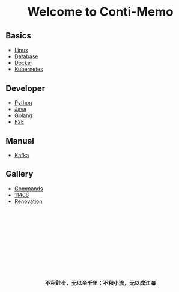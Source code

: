 <p style="text-align: center; font-size: xx-large; font-weight: bolder;">Welcome to Conti-Memo</p>

## Basics
* [Linux](basics/linux/README.md)
* [Database](basics/database/README.md)
* [Docker](basics/docker/README.md)
* [Kubernetes](basics/kubernetes/README.md)


## Developer
* [Python](developer/python/README.md)
* [Java](developer/java/README.md)
* [Golang](developer/golang/README.md)
* [F2E](developer/F2E/README.md)

## Manual
* [Kafka](manual/README.md)

## Gallery
* [Commands](commands/README.md)
* [11408](gallery/11408/README.md)
* [Renovation](gallery/renovation/README.md)

<br/><br/><br/><br/><br/><br/><br/><br/><br/><br/>

<p style="text-align: center; font-weight: bolder;">不积跬步，无以至千里；不积小流，无以成江海</p>

